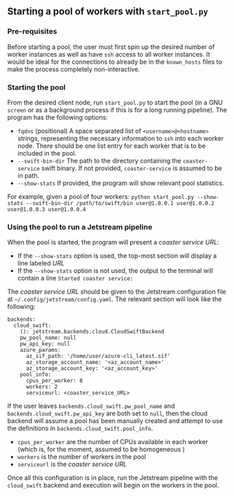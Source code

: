 ## Starting a pool of workers with ``start_pool.py``

### Pre-requisites
Before starting a pool, the user must first spin up the desired number of worker instances as well as have ``ssh`` access to all worker instances. It would be ideal for the connections to already be in the ``known_hosts`` files to make the process completely non-interactive.

### Starting the pool
From the desired client node, run ``start_pool.py`` to start the pool (in a GNU ``screen`` or as a background process if this is for a long running pipeline). The program has the following options:

* ``fqdns`` (positional) A space separated list of ``<username>@<hostname>`` strings, representing the necessary information to ``ssh`` into each worker node. There should be one list entry for each worker that is to be included in the pool.
* ``--swift-bin-dir`` The path to the directory containing the ``coaster-service`` swift binary. If not provided, ``coaster-service`` is assumed to be in path.
* ``--show-stats`` If provided, the program will show relevant pool statistics.

For example, given a pool of four workers:
``python start_pool.py --show-stats --swift-bin-dir /path/to/swift/bin user@1.0.0.1 user@1.0.0.2 user@1.0.0.3 user@1.0.0.4``

### Using the pool to run a Jetstream pipeline
When the pool is started, the program will present a _coaster service URL_:
* If the ``--show-stats`` option is used, the top-most section will display a line labeled _URL_
* If the ``--show-stats`` option is not used, the output to the terminal will contain a line ``Started coaster service:``

The _coaster service URL_ should be given to the Jetstream configuration file at ``~/.config/jetstream/config.yaml``. The relevant section will look like the following:

```
backends:
  cloud_swift:
    (): jetstream.backends.cloud.CloudSwiftBackend
    pw_pool_name: null
    pw_api_key: null
    azure_params:
      az_sif_path: '/home/user/azure-cli_latest.sif'
      az_storage_account_name: '<az_account_name>'
      az_storage_account_key: '<az_account_key>'
    pool_info:
      cpus_per_worker: 8
      workers: 2
      serviceurl: <coaster_service_URL>
```

If the user leaves ``backends.cloud_swift.pw_pool_name`` and ``backends.cloud_swift.pw_api_key`` are both set to ``null``, then the cloud backend will assume a pool has been manually created and attempt to use the definitions in ``backends.cloud_swift.pool_info``. 
* ``cpus_per_worker`` are the number of CPUs available in each worker (which is, for the moment, assumed to be homogeneous )
* ``workers`` is the number of workers in the pool
* ``serviceurl`` is the _coaster service URL_

Once all this configuration is in place, run the Jetstream pipeline with the ``cloud_swift`` backend and execution will begin on the workers in the pool.